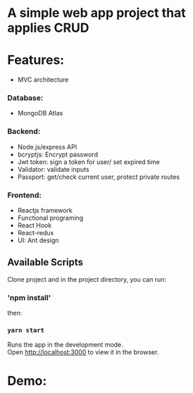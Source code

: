 # A simple web app project that applies CRUD

# Features:

- MVC architecture

### Database:

- MongoDB Atlas

### Backend:

- Node.js/express API
- bcryptjs: Encrypt password
- Jwt token: sign a token for user/ set expired time
- Validator: validate inputs
- Passport: get/check current user, protect private routes

### Frontend:

- Reactjs framework
- Functional programing
- React Hook
- React-redux
- UI: Ant design

## Available Scripts

Clone project and in the project directory, you can run:

### 'npm install'

then:

### `yarn start`

Runs the app in the development mode.\
Open [http://localhost:3000](http://localhost:3000) to view it in the browser.

# Demo:
